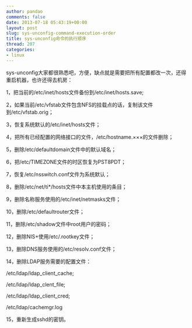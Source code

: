 ```yaml
---
author: pandao
comments: false
date: 2013-07-18 05:43:19+00:00
layout: post
slug: sys-unconfig-command-execution-order
title: sys-unconfig命令的执行顺序
thread: 207
categories:
- linux
---
```


sys-unconfig大家都很熟悉吧，方便，缺点就是需要把所有配置都改一次，还得重启机器，也许还得去机房：



1，把当前的/etc/inet/hosts文件备份到/etc/inet/hosts.save;

2，如果当前/etc/vfstab文件包含NFS的挂载点的话，复制该文件到/etc/vfstab.orig；

3，恢复系统默认的/etc/inet/hosts文件；

4，把所有已经配置的网络接口的文件，/etc/hostname.×××的文件删除；

5，删除/etc/defaultdomain文件中的默认域名；

6，把/etc/TIMEZONE文件的时区恢复为PST8PDT；

7，恢复/etc/nsswitch.conf文件为系统默认；

8，删除/etc/net/ti*/hosts文件中本主机使用的条目；

9，删除名称服务使用的/etc/inet/netmasks文件；

10，删除/etc/defaultrouter文件；

11，删除/etc/shadow文件中root用户的密码；

12，删除NIS+使用/etc/.rootkey文件；

13，删除DNS服务使用的/etc/resolv.conf文件；

14，删除LDAP服务需要的配置文件：

/etc/ldap/ldap_client_cache;

/etc/ldap/ldap_clent_file;

/etc/ldap/ldap_client_cred;

/etc/ldap/cachemgr.log

15，重新生成sshd的密钥。




